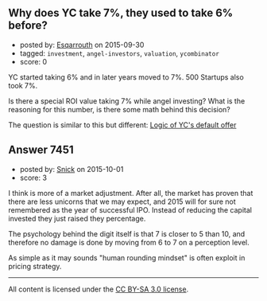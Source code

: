 ## Why does YC take 7%, they used to take 6% before?

- posted by: [Esqarrouth](https://stackexchange.com/users/3055586/esqarrouth) on 2015-09-30
- tagged: `investment`, `angel-investors`, `valuation`, `ycombinator`
- score: 0

<p>YC started taking 6% and in later years moved to 7%. 500 Startups also took 7%. </p>

<p>Is there a special ROI value taking 7% while angel investing? What is the reasoning for this number, is there some math behind this decision?</p>

<p>The question is similar to this but different: <a href="https://startups.stackexchange.com/questions/3594/logic-of-ycs-default-offer">Logic of YC&#39;s default offer</a></p>



## Answer 7451

- posted by: [Snick](https://stackexchange.com/users/933131/snick) on 2015-10-01
- score: 3

<p>I think is more of a market adjustment. 
After all, the market has proven that there are less unicorns that we may expect, and 2015 will for sure not remembered as the year of successful IPO.
Instead of reducing the capital invested they just raised they percentage.</p>

<p>The psychology behind the digit itself is that 7 is closer to 5 than 10, and therefore no damage is done by moving from 6 to 7 on a perception level.</p>

<p>As simple as it may sounds "human rounding mindset" is often exploit in pricing strategy. </p>




---

All content is licensed under the [CC BY-SA 3.0 license](https://creativecommons.org/licenses/by-sa/3.0/).
